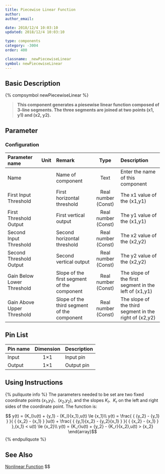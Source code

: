 ```yaml
---
title: Piecewise Linear Function
author:
author_email:

date: 2018/12/4 10:03:10
updated: 2018/12/4 10:03:10

type: components
category: -3004
order: 400

classname: _newPiecewiseLinear
symbol: newPiecewiseLinear
---
```


## Basic Description

{% compsymbol newPiecewiseLinear %}

> **This component generates a piesewise linear function composed of 3-line segments. The three segments are joined at two points (x1, y1) and (x2, y2).**

## Parameter

### Configuration

| Parameter name             | Unit | Remark                                      |        Type         | Description                                            |
| :------------------------- | :--- | :------------------------------------------ | :-----------------: | :----------------------------------------------------- |
| Name                       |      | Name of component                           |        Text         | Enter the name of this component                       |
| First Input Threshold      |      | First horizontal threshold                  | Real number (Const) | The x1 value of the (x1,y1)                            |
| First Threshold Output     |      | First vertical output                       | Real number (Const) | The y1 value of the (x1,y1)                            |
| Second Input Threshold     |      | Second horizontal threshold                 | Real number (Const) | The x2 value of the (x2,y2)                            |
| Second Threshold Output    |      | Second vertical output                      | Real number (Const) | The y2 value of the (x2,y2)                            |
| Gain Below Lower Threshold |      | Slope of the first segment of the component | Real number (Const) | The slope of the first segment in the left of (x1,y1)  |
| Gain Above Upper Threshold |      | Slope of the third segment of the component | Real number (Const) | The slope of the third segment in the right of (x2,y2) |

## Pin List

| Pin name | Dimension | Description |
| :------- | :-------: | :---------- |
| Input    |    1×1    | Input pin   |
| Output   |    1×1    | Output pin  |

## Using Instructions

{% pullquote info %}
The parameters needed to be set are two fixed coordinate points ($x_1$,$y_1$)、($x_2$,$y_2$), and the slopes $K_l$、$K_r$ on the left and right sides of the coordinate point. The function is:

$$
y(t) = {K_l}u(t) + {y_1} - {K_l}{x_1},u(t) \le {x_1}\\
y(t) = \frac{ { {y_2} - {y_1} } }{ { {x_2} - {x_1} } }u(t) + \frac{ { {y_1}{x_2} - {y_2}{x_1} } }{ { {x_2} - {x_1} } },{x_1} < u(t) \le {x_2}\\
y(t) = {K_r}u(t) + {y_2} - {K_r}{x_2},u(t) > {x_2}
\end{array}$$
{% endpullquote %}



## See Also

[Nonlinear Function](comp_newNonlinear.html)
$$
